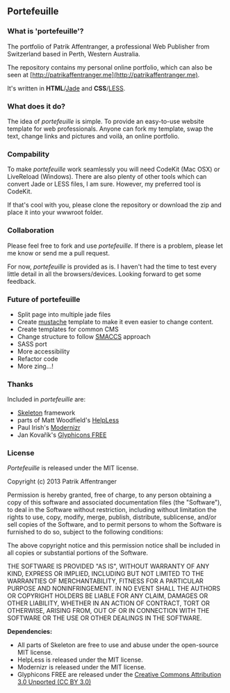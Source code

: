 ## Portefeuille

### What is 'portefeuille'?

 The portfolio of Patrik Affentranger, a professional Web Publisher from Switzerland based in Perth, Western Australia.

 The repository contains my personal online portfolio, which can also be seen at [http://patrikaffentranger.me](http://patrikaffentranger.me).

 It's written in **HTML**/[Jade](https://github.com/visionmedia/jade) and **CSS**/[LESS](http://github.com/cloudhead/less.js).


### What does it do?

 The idea of *portefeuille* is simple. To provide an easy-to-use website template for web professionals. Anyone can fork my template, swap the text, change links and pictures and voilà, an online portfolio.


### Compability

 To make *portefeuille* work seamlessly you will need CodeKit (Mac OSX) or LiveReload (Windows). There are also plenty of other tools which can convert Jade or LESS files, I am sure. However, my preferred tool is CodeKit.
 
 If that's cool with you, please clone the repository or download the zip and place it into your wwwroot folder.


### Collaboration

 Please feel free to fork and use *portefeuille*. If there is a problem, please let me know or send me a pull request.
 
 For now, *portefeuille* is provided as is. I haven't had the time to test every little detail in all the browsers/devices. Looking forward to get some feedback.


### Future of portefeuille

 - Split page into multiple jade files
 - Create [mustache](http://mustache.github.com/) template to make it even easier to change content.
 - Create templates for common CMS
 - Change structure to follow [SMACCS](http://smacss.com/) approach
 - SASS port
 - More accessibility
 - Refactor code
 - More zing...!


### Thanks

 Included in *portefeuille* are:
 
 * [Skeleton](https://github.com/dhgamache/Skeleton) framework 
 * parts of Matt Woodfield's [HelpLess](https://github.com/m6tt/HelpLess)
 * Paul Irish's [Modernizr](https://github.com/Modernizr/Modernizr "")
 * Jan Kovařík's [Glyphicons FREE](http://glyphicons.com/)


### License

 *Portefeuille* is released under the MIT license.

 Copyright (c) 2013 Patrik Affentranger

 Permission is hereby granted, free of charge, to any person obtaining a copy of this software and associated documentation files (the "Software"), to deal in the Software without restriction, including without limitation the rights to use, copy, modify, merge, publish, distribute, sublicense, and/or sell copies of the Software, and to permit persons to whom the Software is furnished to do so, subject to the following conditions:

 The above copyright notice and this permission notice shall be included in all copies or substantial portions of the Software.

 THE SOFTWARE IS PROVIDED "AS IS", WITHOUT WARRANTY OF ANY KIND, EXPRESS OR IMPLIED, INCLUDING BUT NOT LIMITED TO THE WARRANTIES OF MERCHANTABILITY, FITNESS FOR A PARTICULAR PURPOSE AND NONINFRINGEMENT. IN NO EVENT SHALL THE AUTHORS OR COPYRIGHT HOLDERS BE LIABLE FOR ANY CLAIM, DAMAGES OR OTHER LIABILITY, WHETHER IN AN ACTION OF CONTRACT, TORT OR OTHERWISE, ARISING FROM, OUT OF OR IN CONNECTION WITH THE SOFTWARE OR THE USE OR OTHER DEALINGS IN THE SOFTWARE.

 **Dependencies:**

 * All parts of Skeleton are free to use and abuse under the open-source MIT license.
 * HelpLess is released under the MIT license.
 * Modernizr is released under the MIT license.
 * Glyphicons FREE are released under the [Creative Commons Attribution 3.0 Unported (CC BY 3.0)](http://creativecommons.org/licenses/by/3.0/deed.en)
